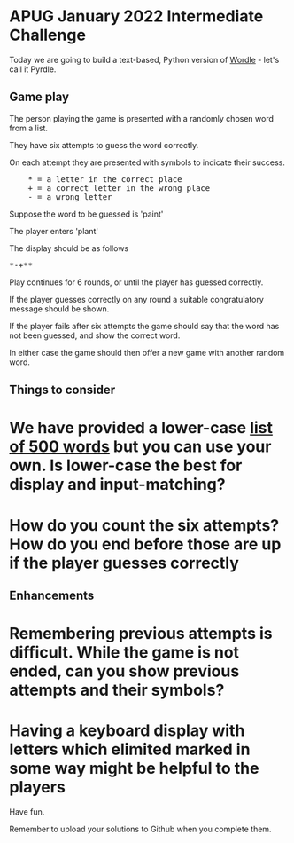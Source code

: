 # APUG January 2022 Intermediate Challenge

Today we are going to build a text-based, Python version of [Wordle](https://www.powerlanguage.co.uk/wordle/) - let's call it Pyrdle. 

## Game play

The person playing the game is presented with a randomly chosen word from a list. 

They have six attempts to guess the word correctly. 

On each attempt they are presented with symbols to indicate their success. 

<pre>
	* = a letter in the correct place
	+ = a correct letter in the wrong place
	- = a wrong letter
</pre>

Suppose the word to be guessed is 'paint'

The player enters 'plant'

The display should be as follows

<pre>
*-+**
</pre>

Play continues for 6 rounds, or until the player has guessed correctly. 

If the player guesses correctly on any round a suitable congratulatory message should be shown. 

If the player fails after six attempts the game should say that the word has not been guessed, and show the correct word. 

In either case the game should then offer a new game with another random word. 

## Things to consider

# We have provided a lower-case [list of 500 words](https://github.com/PythonAberdeen/user_group/blob/master/2022-01/intermediate/wordlist.txt) but you can use your own. Is lower-case the best for display and input-matching? 
# How do you count the six attempts? How do you end before those are up if the player guesses correctly

## Enhancements 

# Remembering previous attempts is difficult. While the game is not ended, can you show previous attempts and their symbols? 
# Having a keyboard display with letters which elimited marked in some way might be helpful to the players 


Have fun. 

Remember to upload your solutions to Github when you complete them. 




